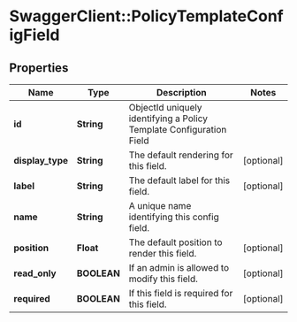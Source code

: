 # SwaggerClient::PolicyTemplateConfigField

## Properties
Name | Type | Description | Notes
------------ | ------------- | ------------- | -------------
**id** | **String** | ObjectId uniquely identifying a Policy Template Configuration Field | 
**display_type** | **String** | The default rendering for this field. | [optional] 
**label** | **String** | The default label for this field. | [optional] 
**name** | **String** | A unique name identifying this config field. | 
**position** | **Float** | The default position to render this field. | [optional] 
**read_only** | **BOOLEAN** | If an admin is allowed to modify this field. | [optional] 
**required** | **BOOLEAN** | If this field is required for this field. | [optional] 


